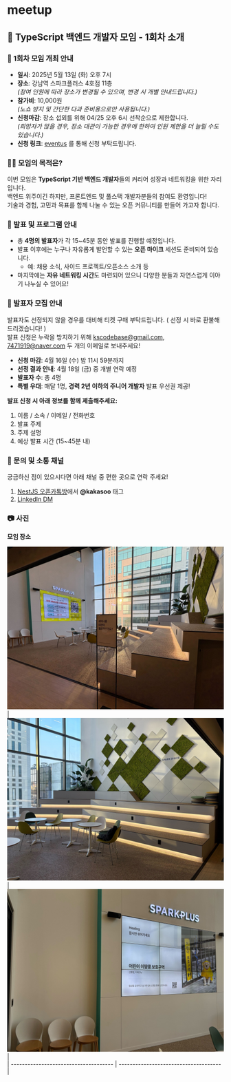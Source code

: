 # meetup

## 🧪 TypeScript 백엔드 개발자 모임 - 1회차 소개

### 🎉 1회차 모임 개최 안내

- **일시**: 2025년 5월 13일 (화) 오후 7시
- **장소**: 강남역 스파크플러스 4호점 11층  
  _(참여 인원에 따라 장소가 변경될 수 있으며, 변경 시 개별 안내드립니다.)_
- **참가비**: 10,000원  
  _(노쇼 방지 및 간단한 다과 준비용으로만 사용됩니다.)_
- **신청마감**: 장소 섭외를 위해 04/25 오후 6시 선착순으로 제한합니다.  
  _(희망자가 많을 경우, 장소 대관이 가능한 경우에 한하여 인원 제한을 더 늘릴 수도 있습니다.)_
- **신청 링크**: [eventus](https://event-us.kr/tsbackendmeetup/event/102317) 를 통해 신청 부탁드립니다.

### 🧑‍💻 모임의 목적은?

이번 모임은 **TypeScript 기반 백엔드 개발자**들의 커리어 성장과 네트워킹을 위한 자리입니다.  
백엔드 위주이긴 하지만, 프론트엔드 및 풀스택 개발자분들의 참여도 환영입니다!  
기술과 경험, 고민과 목표를 함께 나눌 수 있는 오픈 커뮤니티를 만들어 가고자 합니다.

### 📢 발표 및 프로그램 안내

- 총 **4명의 발표자**가 각 15~45분 동안 발표를 진행할 예정입니다.
- 발표 이후에는 누구나 자유롭게 발언할 수 있는 **오픈 마이크** 세션도 준비되어 있습니다.
  - 예: 채용 소식, 사이드 프로젝트/오픈소스 소개 등
- 마지막에는 **자유 네트워킹 시간**도 마련되어 있으니 다양한 분들과 자연스럽게 이야기 나누실 수 있어요!

### 📣 발표자 모집 안내

발표자도 선정되지 않을 경우를 대비해 티켓 구매 부탁드립니다. ( 선정 시 바로 환불해드리겠습니다! )  
발표 신청은 누락을 방지하기 위해 kscodebase@gmail.com, 7471919@naver.com 두 개의 이메일로 보내주세요!

- **신청 마감**: 4월 16일 (수) 밤 11시 59분까지
- **선정 결과 안내**: 4월 18일 (금) 중 개별 연락 예정
- **발표자 수**: 총 4명
- **특별 우대**: 매달 1명, **경력 2년 이하의 주니어 개발자** 발표 우선권 제공!

**발표 신청 시 아래 정보를 함께 제출해주세요:**

1. 이름 / 소속 / 이메일 / 전화번호
2. 발표 주제
3. 주제 설명
4. 예상 발표 시간 (15~45분 내)

### 💬 문의 및 소통 채널

궁금하신 점이 있으시다면 아래 채널 중 편한 곳으로 연락 주세요!

1. [NestJS 오픈카톡방](https://open.kakao.com/o/ggLiN79c)에서 **@kakasoo** 태그
2. [LinkedIn DM](http://www.linkedin.com/in/kakasoo)

### 📷 사진

**모임 장소**

![place3](./public/250513/place3.jpg)
| ![place1](./public/250513/place1.jpg) | ![place2](./public/250513/place2.jpg) |  
| ------------------------------------- | ------------------------------------- |
